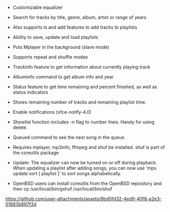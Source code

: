 * Customizable equalizer<br>
* Search for tracks by title, genre, album, artist or range of years<br>
* Also supports ls and add features to add tracks to playlists<br>
* Ability to save, update and load playlists<br>
* Puts Mplayer in the background (slave mode)<br>
* Supports repeat and shuffle modes<br>
* Trackinfo feature to get information about currently playing track<br>
* Albuminfo command to get album info and year<br>
* Status feature to get time remaining and percent finished, as well as status indicators<br>
* Shows remaining number of tracks and remaining playlist time.<br>
* Enable notifications (xfce-notify-4.0)
* Showlist function includes -n flag to number lines. Handy for using delete.
* Queued command to see the next song in the queue.
* Requires mplayer, mp3info, ffmpeg and shuf be installed. shuf is part of the coreutils package

* Update: The equalizer can now be turned on or off during playback.
When updating a playlist after adding songs, you can now use 'mps update sort [ playlist ]' to sort songs alphabetically.

* OpenBSD users can install coreutils from the OpenBSD repository and then cp /usr/local/bin/gshuf /usr/local/bin/shuf

https://github.com/user-attachments/assets/6bd0fd32-4ed9-40f8-a2e3-01883b897f3d

